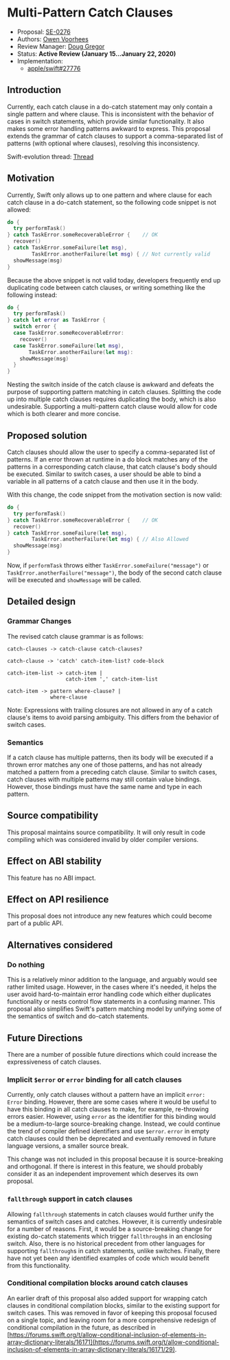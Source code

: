 # Multi-Pattern Catch Clauses

* Proposal: [SE-0276](0276-multi-pattern-catch-clauses.md)
* Authors: [Owen Voorhees](https://github.com/owenv)
* Review Manager: [Doug Gregor](https://github.com/DougGregor)
* Status: **Active Review (January 15...January 22, 2020)**
* Implementation:
    - [apple/swift#27776](https://github.com/apple/swift/pull/27776)

## Introduction

Currently, each catch clause in a do-catch statement may only contain a single pattern and where clause. This is inconsistent with the behavior of cases in switch statements, which provide similar functionality. It also makes some error handling patterns awkward to express. This proposal extends the grammar of catch clauses to support a comma-separated list of patterns (with optional where clauses), resolving this inconsistency.

Swift-evolution thread: [Thread](https://forums.swift.org/t/multi-pattern-and-conditionally-compiled-catch-clauses/30246)

## Motivation

Currently, Swift only allows up to one pattern and where clause for each catch clause in a do-catch statement, so the following code snippet is not allowed:

```swift
do {
  try performTask()
} catch TaskError.someRecoverableError {    // OK
  recover()
} catch TaskError.someFailure(let msg),
        TaskError.anotherFailure(let msg) { // Not currently valid
  showMessage(msg)
}
```

Because the above snippet is not valid today, developers frequently end up duplicating code between catch clauses, or writing something like the following instead:

```swift
do {
  try performTask()
} catch let error as TaskError {
  switch error {
  case TaskError.someRecoverableError:
    recover()
  case TaskError.someFailure(let msg),
       TaskError.anotherFailure(let msg):
    showMessage(msg)
  }
}
```

Nesting the switch inside of the catch clause is awkward and defeats the purpose of supporting pattern matching in catch clauses. Splitting the code up into multiple catch clauses requires duplicating the body, which is also undesirable. Supporting a multi-pattern catch clause would allow for code which is both clearer and more concise.

## Proposed solution

Catch clauses should allow the user to specify a comma-separated list of patterns. If an error thrown at runtime in a do block matches any of the patterns in a corresponding catch clause, that catch clause's body should be executed. Similar to switch cases, a user should be able to bind a variable in all patterns of a catch clause and then use it in the body.

With this change, the code snippet from the motivation section is now valid:

```swift
do {
  try performTask()
} catch TaskError.someRecoverableError {    // OK
  recover()
} catch TaskError.someFailure(let msg),
        TaskError.anotherFailure(let msg) { // Also Allowed
  showMessage(msg)
}
```

Now, if `performTask` throws either `TaskError.someFailure("message")` or `TaskError.anotherFailure("message")`, the body of the second catch clause will be executed and `showMessage` will be called.

## Detailed design

### Grammar Changes

The revised catch clause grammar is as follows:

```
catch-clauses -> catch-clause catch-clauses?

catch-clause -> 'catch' catch-item-list? code-block

catch-item-list -> catch-item |
                   catch-item ',' catch-item-list

catch-item -> pattern where-clause? |
              where-clause
```

Note: Expressions with trailing closures are not allowed in any of a catch clause's items to avoid parsing ambiguity. This differs from the behavior of switch cases.

### Semantics

If a catch clause has multiple patterns, then its body will be executed if a thrown error matches any one of those patterns, and has not already matched a pattern from a preceding catch clause. Similar to switch cases, catch clauses with multiple patterns may still contain value bindings. However, those bindings must have the same name and type in each pattern.

## Source compatibility

This proposal maintains source compatibility. It will only result in code compiling which was considered invalid by older compiler versions.

## Effect on ABI stability

This feature has no ABI impact.

## Effect on API resilience

This proposal does not introduce any new features which could become part of a public API.

## Alternatives considered

### Do nothing

This is a relatively minor addition to the language, and arguably would see rather limited usage. However, in the cases where it's needed, it helps the user avoid hard-to-maintain error handling code which either duplicates functionality or nests control flow statements in a confusing manner. This proposal also simplifies Swift's pattern matching model by unifying some of the semantics of switch and do-catch statements.

## Future Directions

There are a number of possible future directions which could increase the expressiveness of catch clauses.

### Implicit `$error` or `error` binding for all catch clauses

Currently, only catch clauses without a pattern have an implicit `error: Error` binding. However, there are some cases where it would be useful to have this binding in all catch clauses to make, for example, re-throwing errors easier. However, using `error` as the identifier for this binding would be a medium-to-large source-breaking change. Instead, we could continue the trend of compiler defined identifiers and use `$error`. `error` in empty catch clauses could then be deprecated and eventually removed in future language versions, a smaller source break.

This change was not included in this proposal because it is source-breaking and orthogonal. If there is interest in this feature, we should probably consider it as an independent improvement which deserves its own proposal.

### `fallthrough` support in catch clauses

Allowing `fallthrough` statements in catch clauses would further unify the semantics of switch cases and catches. However, it is currently undesirable for a number of reasons. First, it would be a source-breaking change for existing do-catch statements which trigger `fallthrough`s in an enclosing switch. Also, there is no historical precedent from other languages for supporting `fallthrough`s in catch statements, unlike switches. Finally, there have not yet been any identified examples of code which would benefit from this functionality.

### Conditional compilation blocks around catch clauses

An earlier draft of this proposal also added support for wrapping catch clauses in conditional compilation blocks, similar to the existing support for switch cases. This was removed in favor of keeping this proposal focused on a single topic, and leaving room for a more comprehensive redesign of conditional compilation in the future, as described in [https://forums.swift.org/t/allow-conditional-inclusion-of-elements-in-array-dictionary-literals/16171](https://forums.swift.org/t/allow-conditional-inclusion-of-elements-in-array-dictionary-literals/16171/29).
